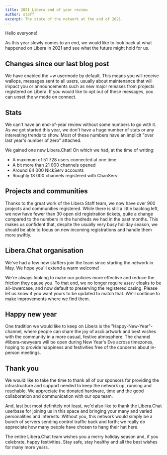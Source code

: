 ```yaml
---
title: 2021 Libera end of year review
author: staff
excerpt: The state of the network at the end of 2021.
---
```


Hello everyone!

As this year slowly comes to an end, we would like to look back
at what happened on Libera in 2021 and see
what the future might hold for us.

## Changes since our last blog post

We have enabled the +w usermode by default.
This means you will receive wallops, messages sent to all users,
usually about maintenance that will impact you or announcements
such as new major releases from projects registered on Libera.
If you would like to opt out of these messages,
you can unset the w mode on connect.

## Stats

We can't have an end-of-year review without some numbers to go with it.
As we got started this year, we don't have a huge number of stats
or any interesting trends to show.
Most of these numbers have an implicit
"over last year's number of zero" attached.

We gained one new Libera.Chat! On which we had, at the time of writing:

- A maximum of 51 728 users connected at one time
- A bit more than 21 000 channels opened
- Around 64 000 NickServ accounts
- Roughly 18 000 channels registered with ChanServ

## Projects and communities

Thanks to the great work of the Libera Staff team,
we now have over 900 projects and communities registered.
While there is still a little backlog left, we now have fewer than 30 open old
registration tickets, quite a change compared to the numbers in the hundreds
we had in the past months. This makes us confident that, despite the usually
very busy holiday season, we should be able to focus on new incoming
registrations and handle them more swiftly.

## Libera.Chat organisation

We've had a few new staffers join the team since starting the network in May.
We hope you'll extend a warm welcome!

We're always looking to make our policies more effective and reduce
the friction they cause you. To that end, we no longer require `user/` cloaks
to be all-lowercase, and now default to preserving the registered casing.
Please let us know if you want yours to be updated to match that.
We'll continue to make improvements where we find them.

## Happy new year

One tradition we would like to keep on Libera is the "Happy-New-Year"-channel,
where people can share the joy of ascii artwork and best wishes
with the community in a more casual, festive atmosphere.
The channel #libera-newyears will be open during New Year's Eve
across timezones, hoping to provide happiness and festivities
free of the concerns about in-person meetings.

## Thank you

We would like to take the time to thank all of our sponsors for providing the
infrastructure and support needed to keep the network
up, running and reachable. We appreciate the donated hardware, time and the
good collaboration and communication with our ops team.

And, last but most definitely not least, we'd also like to thank
the Libera.Chat userbase for joining us in this space and bringing your many
and varied personalities and interests. Without you, this network would simply
be a bunch of servers sending control traffic back and forth;
we really do appreciate how many people have chosen to hang their hat here.

The entire Libera.Chat team wishes you a merry holiday season and,
if you celebrate, happy festivities.
Stay safe, stay healthy and all the best wishes for many more years.
